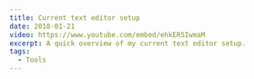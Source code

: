 ```yaml
---
title: Current text editor setup
date: 2018-01-21
video: https://www.youtube.com/embed/ehkER5IwmaM
excerpt: A quick overview of my current text editor setup.
tags:
  - Tools
---
```

